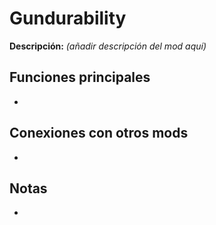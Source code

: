 # Gundurability

**Descripción:** *(añadir descripción del mod aquí)*

## Funciones principales
- 

## Conexiones con otros mods
- 

## Notas
- 

